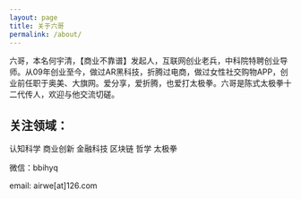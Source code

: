 ```yaml
---
layout: page
title: 关于六哥
permalink: /about/
---
```


六哥，本名何宇清，【商业不靠谱】发起人，互联网创业老兵，中科院特聘创业导师。从09年创业至今，做过AR黑科技，折腾过电商，做过女性社交购物APP，创业前任职于奥美、大旗网。爱分享，爱折腾，也爱打太极拳。六哥是陈式太极拳十二代传人，欢迎与他交流切磋。


<h2>关注领域：</h2>
认知科学
商业创新
金融科技
区块链
哲学
太极拳


微信：bbihyq

email: airwe[at]126.com
